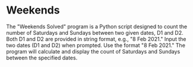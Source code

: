 # Weekends

The "Weekends Solved" program is a Python script designed to count the number of Saturdays and Sundays between two given dates, D1 and D2.
Both D1 and D2 are provided in string format, e.g., "8 Feb 2021."
Input the two dates (D1 and D2) when prompted. Use the format "8 Feb 2021."
The program will calculate and display the count of Saturdays and Sundays between the specified dates.


